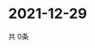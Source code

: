 # 2021-12-29
  共 0条

  <!-- BEGIN -->
  <!-- 最后更新时间Wed Dec 29 2021 00:19:22 GMT+0000 (Coordinated Universal Time) -->
  
  <!-- END -->
  
  